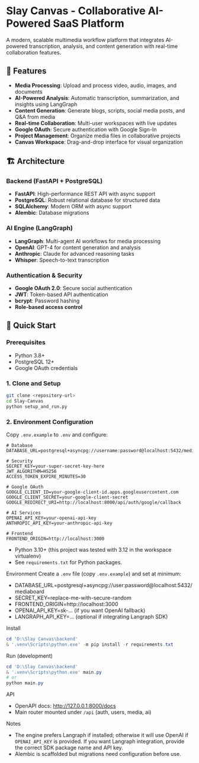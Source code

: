 # Slay Canvas - Collaborative AI-Powered SaaS Platform

A modern, scalable multimedia workflow platform that integrates AI-powered transcription, analysis, and content generation with real-time collaboration features.

## 🎯 Features

- **Media Processing**: Upload and process video, audio, images, and documents
- **AI-Powered Analysis**: Automatic transcription, summarization, and insights using LangGraph
- **Content Generation**: Generate blogs, scripts, social media posts, and Q&A from media
- **Real-time Collaboration**: Multi-user workspaces with live updates
- **Google OAuth**: Secure authentication with Google Sign-In
- **Project Management**: Organize media files in collaborative projects
- **Canvas Workspace**: Drag-and-drop interface for visual organization

## 🏗️ Architecture

### Backend (FastAPI + PostgreSQL)
- **FastAPI**: High-performance REST API with async support
- **PostgreSQL**: Robust relational database for structured data
- **SQLAlchemy**: Modern ORM with async support
- **Alembic**: Database migrations

### AI Engine (LangGraph)
- **LangGraph**: Multi-agent AI workflows for media processing
- **OpenAI**: GPT-4 for content generation and analysis
- **Anthropic**: Claude for advanced reasoning tasks
- **Whisper**: Speech-to-text transcription

### Authentication & Security
- **Google OAuth 2.0**: Secure social authentication
- **JWT**: Token-based API authentication
- **bcrypt**: Password hashing
- **Role-based access control**

## 🚀 Quick Start

### Prerequisites
- Python 3.8+
- PostgreSQL 12+
- Google OAuth credentials

### 1. Clone and Setup
```bash
git clone <repository-url>
cd Slay-Canvas
python setup_and_run.py
```

### 2. Environment Configuration
Copy `.env.example` to `.env` and configure:

```env
# Database
DATABASE_URL=postgresql+asyncpg://username:password@localhost:5432/mediaboard_ai

# Security
SECRET_KEY=your-super-secret-key-here
JWT_ALGORITHM=HS256
ACCESS_TOKEN_EXPIRE_MINUTES=30

# Google OAuth
GOOGLE_CLIENT_ID=your-google-client-id.apps.googleusercontent.com
GOOGLE_CLIENT_SECRET=your-google-client-secret
GOOGLE_REDIRECT_URI=http://localhost:8000/api/auth/google/callback

# AI Services
OPENAI_API_KEY=your-openai-api-key
ANTHROPIC_API_KEY=your-anthropic-api-key

# Frontend
FRONTEND_ORIGIN=http://localhost:3000
```
- Python 3.10+ (this project was tested with 3.12 in the workspace virtualenv)
- See `requirements.txt` for Python packages.

Environment
Create a `.env` file (copy `.env.example`) and set at minimum:

- DATABASE_URL=postgresql+asyncpg://user:password@localhost:5432/mediaboard
- SECRET_KEY=replace-me-with-secure-random
- FRONTEND_ORIGIN=http://localhost:3000
- OPENAI_API_KEY=sk-... (if you want OpenAI fallback)
- LANGRAPH_API_KEY=... (optional if integrating Langraph SDK)

Install
```powershell
cd 'D:\Slay Canvas\backend'
& '.venv\Scripts\python.exe' -m pip install -r requirements.txt
```

Run (development)
```powershell
cd 'D:\Slay Canvas\backend'
& '.venv\Scripts\python.exe' main.py
# or
python main.py
```

API
- OpenAPI docs: http://127.0.0.1:8000/docs
- Main router mounted under `/api` (auth, users, media, ai)

Notes
- The engine prefers Langraph if installed; otherwise it will use OpenAI if `OPENAI_API_KEY` is provided. If you want Langraph integration, provide the correct SDK package name and API key.
- Alembic is scaffolded but migrations need configuration before use.

